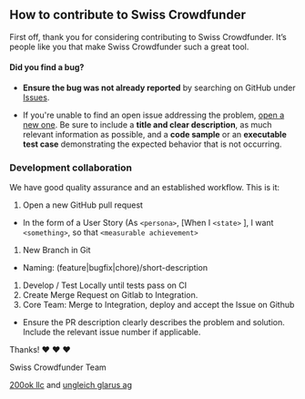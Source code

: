 ## How to contribute to Swiss Crowdfunder

First off, thank you for considering contributing to Swiss
Crowdfunder. It’s people like you that make Swiss Crowdfunder such a
great tool.

#### **Did you find a bug?**

* **Ensure the bug was not already reported** by searching on GitHub
  under [Issues](https://github.com/200ok-ungleich/swiss-crowdfunder/issues).

* If you're unable to find an open issue addressing the problem,
  [open a new one](https://github.com/200ok-ungleich/swiss-crowdfunder/issues/new).
  Be sure to include a **title and clear description**, as much
  relevant information as possible, and a **code sample** or an
  **executable test case** demonstrating the expected behavior that is
  not occurring.

### **Development collaboration**

We have good quality assurance and an established workflow. This is it:

1. Open a new GitHub pull request
  - In the form of a User Story (As `<persona>`, [When I `<state>` ],
    I want `<something>`, so that `<measurable achievement>`
1. New Branch in Git
  - Naming: (feature|bugfix|chore)/short-description
1. Develop / Test Locally until tests pass on CI
1. Create Merge Request on Gitlab to Integration.
1. Core Team: Merge to Integration, deploy and accept the Issue on Github

* Ensure the PR description clearly describes the problem and
  solution. Include the relevant issue number if applicable.

Thanks! :heart: :heart: :heart:

Swiss Crowdfunder Team

[200ok llc](https://200ok.ch) and [ungleich glarus ag](https://ungleich.ch)
